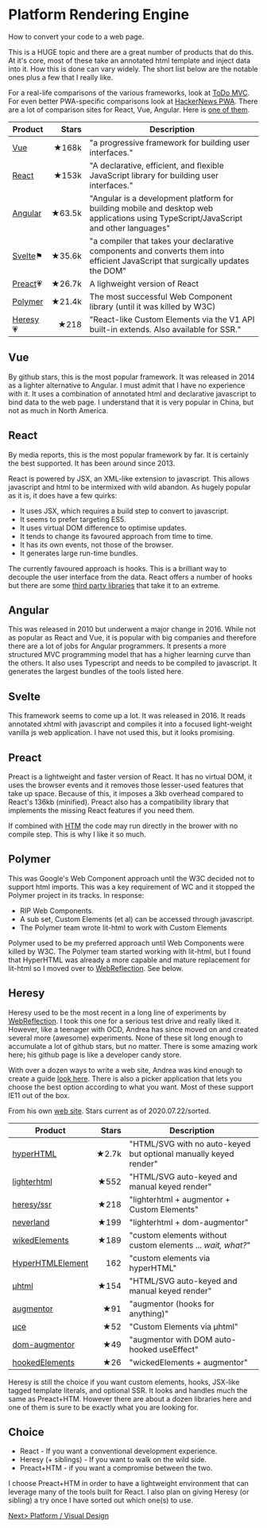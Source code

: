 # Platform Rendering Engine
How to convert your code to a web page.

This is a HUGE topic and there are a great number of products that do this. At it's core, most of these take an annotated html template and inject data into it. How this is done can vary widely. The short list below are the notable ones plus a few that I really like.

For a real-life comparisons of the various frameworks, look at [ToDo MVC](http://todomvc.com/). For even better PWA-specific comparisons look at [HackerNews PWA](https://hnpwa.com/). There are a lot of comparison sites for React, Vue, Angular. Here is [one of them](https://www.codeinwp.com/blog/angular-vs-vue-vs-react/).

| Product | Stars | Description |
| ------- | -----:| ----------- |
| [Vue](https://github.com/vuejs/vue) | ★168k | "a progressive framework for building user interfaces." |
| [React](https://github.com/facebook/react) | ★153k | "A declarative, efficient, and flexible JavaScript library for building user interfaces." |
| [Angular](https://github.com/angular/angular.js) | ★63.5k | "Angular is a development platform for building mobile and desktop web applications using TypeScript/JavaScript and other languages" |
| [Svelte](https://github.com/sveltejs/svelte)⚑  | ★35.6k | "a compiler that takes your declarative components and converts them into efficient JavaScript that surgically updates the DOM"|
| [Preact](https://github.com/preactjs/preact)💗 | ★26.7k | A lighweight version of React |
| [Polymer](https://github.com/Polymer/polymer) | ★21.4k| The most successful Web Component library (until it was killed by W3C) |
| [Heresy](https://github.com/WebReflection/heresy)💗 | ★218| "React-like Custom Elements via the V1 API built-in extends. Also available for SSR." |

## Vue
By github stars, this is the most popular framework. It was released in 2014 as a lighter alternative to Angular. I must admit that I have no experience with it. It uses a combination of annotated html and declarative javascript to bind data to the web page. I understand that it is very popular in China, but not as much in North America.

## React
By media reports, this is the most popular framework by far. It is certainly the best supported. It has been around since 2013.

React is powered by JSX, an XML-like extension to javascript. This allows javascript and html to be intermixed with wild abandon. As hugely popular as it is, it does have a few quirks:

- It uses JSX, which requires a build step to convert to javascript.
- It seems to prefer targeting ES5.
- It uses virtual DOM difference to optimise updates.
- It tends to change its favoured approach from time to time.
- It has its own events, not those of the browser.
- It generates large run-time bundles.

The currently favoured approach is hooks. This is a brilliant way to decouple the user interface from the data. React offers a number of hooks but there are some [third party libraries](https://github.com/streamich/react-use) that take it to an extreme.

## Angular
This was released in 2010 but underwent a major change in 2016. While not as popular as React and Vue, it is popular with big companies and therefore there are a lot of jobs for Angular programmers. It presents a more structured MVC programming model that has a higher learning curve than the others. It also uses Typescript and needs to be compiled to javascript. It generates the largest bundles of the tools listed here.

## Svelte
This framework seems to come up a lot. It was released in 2016. It reads annotated xhtml with javascript and compiles it into a focused light-weight vanilla js web application. I have not used this, but it looks promising.

## Preact
Preact is a lightweight and faster version of React. It has no virtual DOM, it uses the browser events and it removes those lesser-used features that take up space. Because of this, it imposes a 3kb overhead compared to React's 136kb (minified). Preact also has a compatibility library that implements the missing React features if you need them.

If combined with [HTM](https://github.com/developit/htm) the code may run directly in the brower with no compile step. This is why I like it so much.

## Polymer
This was Google's Web Component approach until the W3C decided not to support html imports. This was a key requirement of WC and it stopped the Polymer project in its tracks. In response:

- RIP Web Components.
- A sub set, Custom Elements (et al) can be accessed through javascript.
- The Polymer team wrote lit-html to work with Custom Elements

Polymer used to be my preferred approach until Web Components were killed by W3C. The Polymer team started working with lit-html, but I found that HyperHTML was already a more capable and mature replacement for lit-html so I moved over to [WebReflection](https://github.com/WebReflection). See below.

## Heresy
Heresy used to be the most recent in a long line of experiments by [WebReflection](https://github.com/WebReflection). I took this one for a serious test drive and really liked it. However, like a teenager with OCD, Andrea has since moved on and created several more (awesome) experiments. None of these sit long enough to accumulate a lot of github stars, but no matter. There is some amazing work here; his github page is like a developer candy store.

With over a dozen ways to write a web site, Andrea was kind enough to create a guide [look here](https://gist.github.com/WebReflection/761052d6dae7c8207d2fcba7cdede295). There is also a picker application that lets you choose the best option according to what you want. Most of these support IE11 out of the box.

From his own [web site](https://gist.github.com/WebReflection/761052d6dae7c8207d2fcba7cdede295). Stars current as of 2020.07.22/sorted.

| Product | Stars | Description |
| ------- | -----:| ----------- |
| [hyperHTML](https://github.com/WebReflection/hyperHTML) | ★2.7k | "HTML/SVG with no auto-keyed but optional manually keyed render" |
| [lighterhtml](https://github.com/WebReflection/lighterhtml) | ★552  | "HTML/SVG auto-keyed and manual keyed render" |
| [heresy/ssr](https://github.com/WebReflection/heresy) | ★218 | "lighterhtml + augmentor + Custom Elements" |
| [neverland](https://github.com/WebReflection/neverland) | ★199 | "lighterhtml + dom-augmentor" |
| [wikedElements](https://github.com/WebReflection/wicked-elements)| ★189 | "custom elements without custom elements ... *wait, what?*" |
| [HyperHTMLElement](https://github.com/WebReflection/hyperHTML-Element) | 162 | "custom elements via hyperHTML" |
| [µhtml](https://github.com/WebReflection/uhtml) | ★154 | "HTML/SVG auto-keyed and manual keyed render" |
| [augmentor](https://github.com/WebReflection/augmentor) | ★91 | "augmentor (hooks for anything)" |
| [µce](https://github.com/WebReflection/uce) | ★52 | "Custom Elements via µhtml" |
| [dom-augmentor](https://github.com/WebReflection/dom-augmentor)| ★49 | "augmentor with DOM auto-hooked useEffect" |
| [hookedElements](https://github.com/WebReflection/hooked-elements) | ★26 | "wickedElements + augmentor" |

Heresy is still the choice if you want custom elements, hooks, JSX-like tagged template literals, and optional SSR. It looks and handles much the same as Preact+HTM. However there are about a dozen libraries here and one of them is sure to be exactly what you are looking for.

## Choice
- React - If you want a conventional development experience.
- Heresy (+ siblings) - If you want to walk on the wild side.
- Preact+HTM - if you want a compromise between the two.

I choose Preact+HTM in order to have a lightweight environment that can leverage many of the tools built for React. I also plan on giving Heresy (or sibling) a try once I have sorted out which one(s) to use.

[Next> Platform / Visual Design](PlatformVisualDesign.md#design)